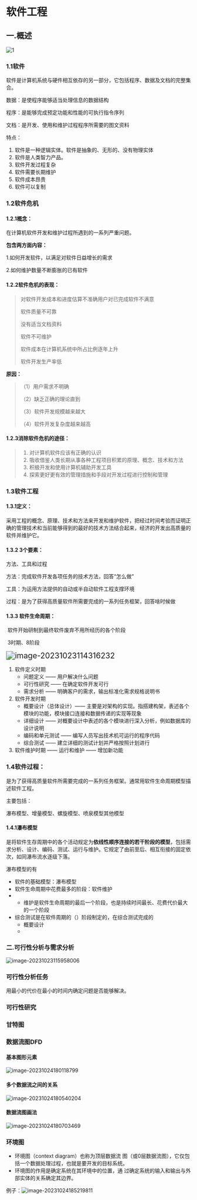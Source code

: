 # 软件工程

## 一.概述

![1](assets/1.png)

### 1.1软件

​	软件是计算机系统与硬件相互依存的另一部分，它包括程序、数据及文档的完整集合。

数据：是使程序能够适当处理信息的数据结构

程序：是能够完成预定功能和性能的可执行指令序列

文档：是开发、使用和维护过程程序所需要的图文资料

特点：

1. 软件是一种逻辑实体。软件是抽象的、无形的、没有物理实体
2. 软件是人类智力产品。
3. 软件开发过程复杂
4. 软件需要长期维护
5. 软件成本昂贵
6. 软件可以复制

### 1.2软件危机

#### 1.2.1概念：

在计算机软件开发和维护过程所遇到的一系列严重问题。

**包含两方面内容：**

1.如何开发软件，以满足对软件日益增长的需求

2.如何维护数量不断膨胀的已有软件

#### 1.2.2**软件危机的表现：**

> 对软件开发成本和进度估算不准确用户对已完成软件不满意
>
> 软件质量不可靠
>
> 没有适当文档资料
>
> 软件不可维护
>
> 软件成本在计算机系统中所占比例逐年上升
>
> 软件开发生产率低

**原因：**

> （1）用户需求不明确
>
> （2）缺乏正确的理论直到
>
> （3）软件开发规模越来越大
>
> （4）软件开发复杂度越来越高

#### 1.2.3**消除软件危机的途径：**

> 1. 对计算机软件应该有正确的认识
> 2. 吸收借鉴人类长期从事各种工程项目积累的原理、概念、技术和方法
> 3. 积极开发和使用计算机辅助开发工具
> 4. 探索更好更有效的管理措施和手段对开发过程进行控制和管理

### 1.3软件工程

#### 1.3.1**定义：**

​	采用工程的概念、原理、技术和方法来开发和维护软件，把经过时间考验而证明正确的管理技术和当前能够得到的最好的技术方法结合起来，经济的开发出高质量的软件并维护它。

#### 1.3.2 **3个要素：**

方法、工具和过程

方法：完成软件开发各项任务的技术方法，回答“怎么做”

工具：为运用方法提供的自动或半自动软件工程支撑环境

过程：是为了获得高质量软件所需要完成的一系列任务框架，回答啥时候做

#### 1.3.3 **软件生命周期：**

​	软件开始研制到最终软件废弃不用所经历的各个阶段

​	3时期、8阶段

<img src="assets/image-20231023114316232.png" alt="image-20231023114316232" style="zoom:150%;" />

1. 软件定义时期
   - 问题定义 —— 用户解决什么问题
   - 可行性研究 —— 在确定软件开发可行
   - 需求分析 —— 明确客户的需求，输出标准化需求规格说明书
2. 软件开发时期
   - 概要设计（总体设计）—— 主要是对架构的实现。指搭建构架，表述各个模块的功能，模块接口连接和数据传递的实现等现象
   - 详细设计 —— 对概要设计中表述的各个模块进行深入分析，例如数据库的设计说明
   - 编码和单元测试 —— 编写人员写出技术机可运行的程序代码
   - 综合测试 —— 建立详细的测试计划并严格按照计划进行
3. 软件维护时期 —— 运行和维护 —— 增加新功能

### 1.4软件过程：

​	是为了获得高质量软件所需要完成的一系列任务框架。通常用软件生命周期模型描述软件工程。

主要包括：

瀑布模型、增量模型、螺旋模型、喷泉模型其他模型

#### 1.4.1瀑布模型

​	是将软件生存周期中的各个活动规定为**依线性顺序连接的若干阶段的模型**，包括需求分析、设计、编码、测试、运行与维护。它规定了由前至后、相互衔接的固定依次，如同瀑布流水逐级下落。

瀑布模型的有

- 软件的基础模型：瀑布模型
- 软件生命周期中花费最多的阶段：软件维护
- - 维护是软件生命周期的最后一个阶段，也是持续时间最长、花费代价最大的一个阶段
- 综合测试是在软件周期的（）阶段制定的，在综合测试完成的
  - 概要设计
  - 

### 二.可行性分析与需求分析

![image-20231023115958006](assets/image-20231023115958006.png)

### 可行性分析任务

用最小的代价在最小的时间内确定问题是否能够解决。

### 可行性研究

### 甘特图

### 数据流图DFD

#### 基本图形元素

![image-20231024180118799](assets/image-20231024180118799.png)

#### 多个数据流之间的关系

![image-20231024180540204](assets/image-20231024180540204.png)

#### 数据流图画法

![image-20231024180703469](assets/image-20231024180703469.png)

### 环境图

- 环境图（context diagram）也称为顶层数据流 图（或0层数据流图），它仅包括一个数据处理过程，也就是要开发的目标系统。
- 环境图的作用是确定系统在其环境中的位置，通 过确定系统的输入和输出与外部实体的关系确定其边界。

例子：![image-20231024185219811](assets/image-20231024185219811.png)

